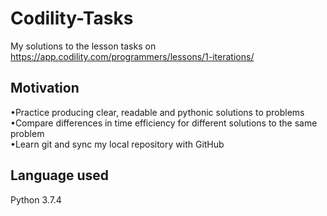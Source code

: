 # Codility-Tasks
My solutions to the lesson tasks on https://app.codility.com/programmers/lessons/1-iterations/

## Motivation 
•Practice producing clear, readable and pythonic solutions to problems   
•Compare differences in time efficiency for different solutions to the same problem   
•Learn git and sync my local repository with GitHub   

## Language used
Python 3.7.4
